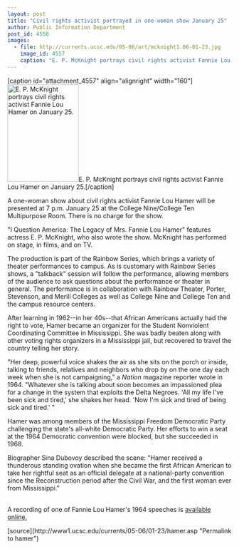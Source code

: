 ```yaml
---
layout: post
title: "Civil rights activist portrayed in one-woman show January 25"
author: Public Information Department
post_id: 4558
images:
  - file: http://currents.ucsc.edu/05-06/art/mcknight1.06-01-23.jpg
    image_id: 4557
    caption: "E. P. McKnight portrays civil rights activist Fannie Lou Hamer on January 25."
---
```


[caption id="attachment_4557" align="alignright" width="160"]<a href="http://localhost/mysite/wp-content/uploads/2006/01/mcknight1.06-01-23.jpg"><img class="size-full wp-image-4557" src="http://localhost/mysite/wp-content/uploads/2006/01/mcknight1.06-01-23.jpg" alt="E. P. McKnight portrays civil rights activist Fannie Lou Hamer on January 25." width="160" height="218" /></a>E. P. McKnight portrays civil rights activist Fannie Lou Hamer on January 25.[/caption]
<a name="content" id="content"></a>
<p>
  A one-woman show about civil rights activist Fannie Lou Hamer will be presented at 7 p.m. January 25 at the College Nine/College Ten Multipurpose Room. There is no charge for the show.
</p>
<p>
  "I Question America: The Legacy of Mrs. Fannie Lou Hamer" features actress E. P. McKnight, who also wrote the show. McKnight has performed on stage, in films, and on TV.
</p>
<p>
  The production is part of the Rainbow Series, which brings a variety of theater performances to campus. As is customary with Rainbow Series shows, a "talkback" session will follow the performance, allowing members of the audience to ask questions about the performance or theater in general. The performance is in collaboration with Rainbow Theater, Porter, Stevenson, and Merill Colleges as well as College Nine and College Ten and the campus resource centers.
</p>
<p>
  After learning in 1962--in her 40s--that African Americans actually had the right to vote, Hamer became an organizer for the Student Nonviolent Coordinating Committee in Mississippi. She was badly beaten along with other voting rights organizers in a Mississippi jail, but recovered to travel the country telling her story.
</p>
<p>
  "Her deep, powerful voice shakes the air as she sits on the porch or inside, talking to friends, relatives and neighbors who drop by on the one day each week when she is not campaigning," a <i>Nation</i> magazine reporter wrote in 1964. "Whatever she is talking about soon becomes an impassioned plea for a change in the system that exploits the Delta Negroes. 'All my life I've been sick and tired,' she shakes her head. 'Now I'm sick and tired of being sick and tired.' "
</p>
<p>
  Hamer was among members of the Mississippi Freedom Democratic Party challenging the state's all-white Democratic Party. Her efforts to win a seat at the 1964 Democratic convention were blocked, but she succeeded in 1968.
</p>
<p>
  Biographer Sina Dubovoy described the scene: "Hamer received a thunderous standing ovation when she became the first African American to take her rightful seat as an official delegate at a national-party convention since the Reconstruction period after the Civil War, and the first woman ever from Mississippi."
</p>
<p>
  <br>
  A recording of one of Fannie Lou Hamer's 1964 speeches is <a href="http://americanradioworks.publicradio.org/features/sayitplain/flhamer.html">available online.</a>
</p>
[source](http://www1.ucsc.edu/currents/05-06/01-23/hamer.asp "Permalink to hamer")
